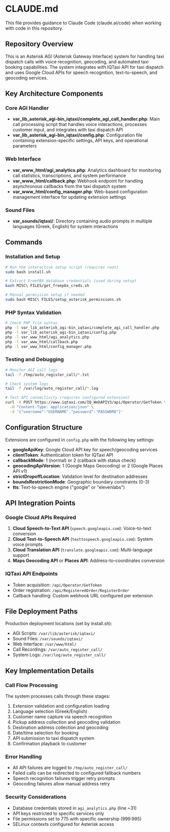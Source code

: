 # CLAUDE.md

This file provides guidance to Claude Code (claude.ai/code) when working with code in this repository.

## Repository Overview

This is an Asterisk AGI (Asterisk Gateway Interface) system for handling taxi dispatch calls with voice recognition, geocoding, and automated taxi booking capabilities. The system integrates with IQTaxi API for taxi dispatch and uses Google Cloud APIs for speech recognition, text-to-speech, and geocoding services.

## Key Architecture Components

### Core AGI Handler
- **var_lib_asterisk_agi-bin_iqtaxi/complete_agi_call_handler.php**: Main call processing script that handles voice interactions, processes customer input, and integrates with taxi dispatch API
- **var_lib_asterisk_agi-bin_iqtaxi/config.php**: Configuration file containing extension-specific settings, API keys, and operational parameters

### Web Interface
- **var_www_html/agi_analytics.php**: Analytics dashboard for monitoring call statistics, transcriptions, and system performance
- **var_www_html/callback.php**: Webhook endpoint for handling asynchronous callbacks from the taxi dispatch system
- **var_www_html/config_manager.php**: Web-based configuration management interface for updating extension settings

### Sound Files
- **var_sounds/iqtaxi/**: Directory containing audio prompts in multiple languages (Greek, English) for system interactions

## Commands

### Installation and Setup
```bash
# Run the interactive setup script (requires root)
sudo bash install.sh

# Extract FreePBX database credentials (used during setup)
bash MISC\ FILES/get_freepbx_creds.sh

# Manual permission setup if needed
sudo bash MISC\ FILES/setup_asterisk_permissions.sh
```

### PHP Syntax Validation
```bash
# Check PHP file syntax
php -l var_lib_asterisk_agi-bin_iqtaxi/complete_agi_call_handler.php
php -l var_lib_asterisk_agi-bin_iqtaxi/config.php
php -l var_www_html/agi_analytics.php
php -l var_www_html/callback.php
php -l var_www_html/config_manager.php
```

### Testing and Debugging
```bash
# Monitor AGI call logs
tail -f /tmp/auto_register_call/*.txt

# Check system logs
tail -f /var/log/auto_register_call/*.log

# Test API connectivity (requires configured extension)
curl -X POST https://www.iqtaxi.com/IQ_WebAPIV3/api/Operator/GetToken \
  -H "Content-Type: application/json" \
  -d '{"username":"USERNAME","password":"PASSWORD"}'
```

## Configuration Structure

Extensions are configured in `config.php` with the following key settings:
- **googleApiKey**: Google Cloud API key for speech/geocoding services
- **clientToken**: Authentication token for IQTaxi API
- **callbackMode**: 1 (normal) or 2 (callback with status check)
- **geocodingApiVersion**: 1 (Google Maps Geocoding) or 2 (Google Places API v1)
- **strictDropoffLocation**: Validation level for destination addresses
- **boundsRestrictionMode**: Geographic boundary constraints (0-3)
- **tts**: Text-to-speech engine ("google" or "elevenlabs")

## API Integration Points

### Google Cloud APIs Required
1. **Cloud Speech-to-Text API** (`speech.googleapis.com`): Voice-to-text conversion
2. **Cloud Text-to-Speech API** (`texttospeech.googleapis.com`): System voice prompts
3. **Cloud Translation API** (`translate.googleapis.com`): Multi-language support
4. **Maps Geocoding API** or **Places API**: Address-to-coordinates conversion

### IQTaxi API Endpoints
- Token acquisition: `/api/Operator/GetToken`
- Order registration: `/api/RegisteredOrder/RegisterOrder`
- Callback handling: Custom webhook URL configured per extension

## File Deployment Paths

Production deployment locations (set by install.sh):
- AGI Scripts: `/var/lib/asterisk/iqtaxi/`
- Sound Files: `/var/sounds/iqtaxi/`
- Web Interface: `/var/www/html/`
- Call Recordings: `/var/auto_register_call/`
- System Logs: `/var/log/auto_register_call/`

## Key Implementation Details

### Call Flow Processing
The system processes calls through these stages:
1. Extension validation and configuration loading
2. Language selection (Greek/English)
3. Customer name capture via speech recognition
4. Pickup address collection and geocoding validation
5. Destination address collection and geocoding
6. Date/time selection for booking
7. API submission to taxi dispatch system
8. Confirmation playback to customer

### Error Handling
- All API failures are logged to `/tmp/auto_register_call/`
- Failed calls can be redirected to configured fallback numbers
- Speech recognition failures trigger retry prompts
- Geocoding failures allow manual address retry

### Security Considerations
- Database credentials stored in `agi_analytics.php` (line ~31)
- API keys restricted to specific services only
- File permissions set to 775 with specific ownership (999:995)
- SELinux contexts configured for Asterisk access